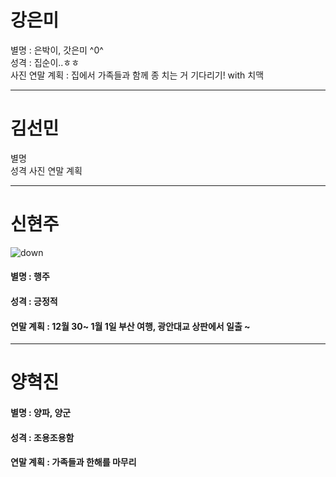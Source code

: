 # 강은미
별명 : 은박이, 갓은미 ^0^ <br/>
성격 : 집순이..ㅎㅎ <br/>
사진
연말 계획 : 집에서 가족들과 함께 종 치는 거 기다리기! with 치맥



---
# 김선민
별명 <br />
성격
사진
연말 계획



---
# 신현주
![down](https://user-images.githubusercontent.com/46036615/50432574-f7ed5480-0915-11e9-8409-433d713b1e2d.jpg)<br />
#### 별명 : 행주 <br /> 
#### 성격 : 긍정적<br />
#### 연말 계획 : 12월 30~ 1월 1일 부산 여행, 광안대교 상판에서 일출 ~<br />


---
# 양혁진


#### 별명 : 양파, 양군 <br />
#### 성격 : 조용조용함 <br />
#### 연말 계획 : 가족들과 한해를 마무리
